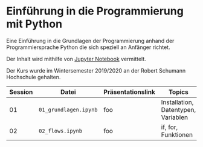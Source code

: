 # Einführung in die Programmierung mit Python

Eine Einführung in die Grundlagen der Programmierung anhand der Programmiersprache Python die sich speziell an Anfänger richtet.

Der Inhalt wird mithilfe von [Jupyter Notebook](https://jupyter.org/) vermittelt.

Der Kurs wurde im Wintersemester 2019/2020 an der Robert Schumann Hochschule gehalten.

Session | Datei | Präsentationslink | Topics
--- | --- | --- | ---
01 | `01_grundlagen.ipynb` | foo | Installation, Datentypen, Variablen
02 | `02_flows.ipynb` | foo |  if, for, Funktionen
